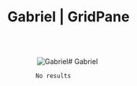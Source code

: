 # Gabriel | GridPane

![Gabriel](data:image/svg+xml,%3Csvg%20xmlns='http://www.w3.org/2000/svg'%20width='60'%20height='60'%20viewBox='0%200%2060%2060'%3E%3C/svg%3E)![Gabriel](https://secure.gravatar.com/avatar/28bc653f383b1d97fcf951cbaba8a3b9?s=120&d=identicon&r=g)# Gabriel

 

			No results		

 

